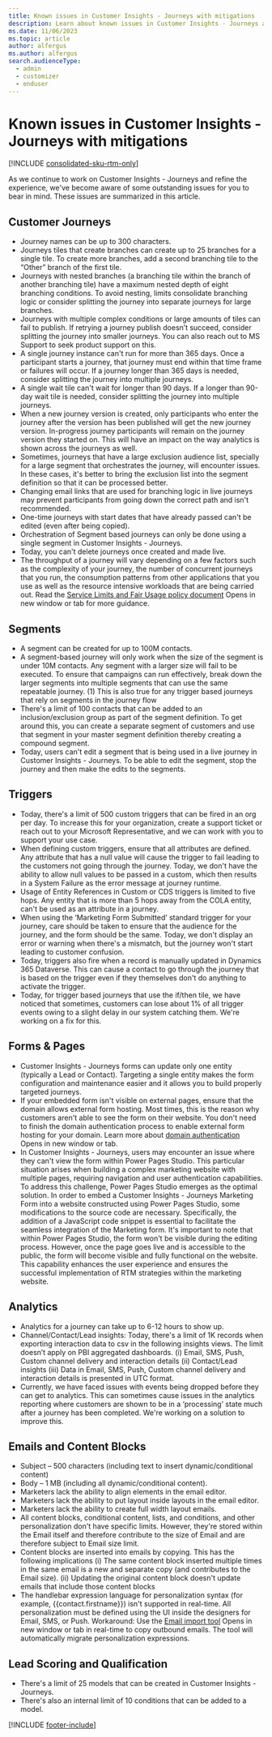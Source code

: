 ```yaml
---
title: Known issues in Customer Insights - Journeys with mitigations
description: Learn about known issues in Customer Insights - Journeys and how to work around them.
ms.date: 11/06/2023
ms.topic: article
author: alfergus
ms.author: alfergus
search.audienceType: 
  - admin
  - customizer
  - enduser
---
```


# Known issues in Customer Insights - Journeys with mitigations

[!INCLUDE [consolidated-sku-rtm-only](./includes/consolidated-sku-rtm-only.md)]

As we continue to work on Customer Insights - Journeys and refine the experience, we've become aware of some outstanding issues for you to bear in mind. These issues are summarized in this article.

## Customer Journeys

- Journey names can be up to 300 characters.
- Journeys tiles that create branches can create up to 25 branches for a single tile. To create more branches, add a second branching tile to the “Other” branch of the first tile.
- Journeys with nested branches (a branching tile within the branch of another branching tile) have a maximum nested depth of eight branching conditions. To avoid nesting, limits consolidate branching logic or consider splitting the journey into separate journeys for large branches.
- Journeys with multiple complex conditions or large amounts of tiles can fail to publish. If retrying a journey publish doesn’t succeed, consider splitting the journey into smaller journeys. You can also reach out to MS Support to seek product support on this.
- A single journey instance can't run for more than 365 days. Once a participant starts a journey, that journey must end within that time frame or failures will occur. If a journey longer than 365 days is needed, consider splitting the journey into multiple journeys.
- A single wait tile can't wait for longer than 90 days. If a longer than 90-day wait tile is needed, consider splitting the journey into multiple journeys.
- When a new journey version is created, only participants who enter the journey after the version has been published will get the new journey version. In-progress journey participants will remain on the journey version they started on. This will have an impact on the way analytics is shown across the journeys as well.
- Sometimes, journeys that have a large exclusion audience list, specially for a large segment that orchestrates the journey, will encounter issues. In these cases, it's better to bring the exclusion list into the segment definition so that it can be processed better.
- Changing email links that are used for branching logic in live journeys may prevent participants from going down the correct path and isn't recommended.
- One-time journeys with start dates that have already passed can't be edited (even after being copied).
- Orchestration of Segment based journeys can only be done using a single segment in Customer Insights - Journeys.
- Today, you can't delete journeys once created and made live.
- The throughput of a journey will vary depending on a few factors such as the complexity of your journey, the number of concurrent journeys that you run, the consumption patterns from other applications that you use as well as the resource intensive workloads that are being carried out. Read the [Service Limits and Fair Usage policy document](fair-use-policy.md#real-time-customer-journey-orchestration) Opens in new window or tab for more guidance.

## Segments

- A segment can be created for up to 100M contacts.
- A segment-based journey will only work when the size of the segment is under 10M contacts. Any segment with a larger size will fail to be executed. To ensure that campaigns can run effectively, break down the larger segments into multiple segments that can use the same repeatable journey.
(1) This is also true for any trigger based journeys that rely on segments in the journey flow
- There's a limit of 100 contacts that can be added to an inclusion/exclusion group as part of the segment definition. To get around this, you can create a separate segment of customers and use that segment in your master segment definition thereby creating a compound segment.
- Today, users can't edit a segment that is being used in a live journey in Customer Insights - Journeys. To be able to edit the segment, stop the journey and then make the edits to the segments.

## Triggers

- Today, there's a limit of 500 custom triggers that can be fired in an org per day. To increase this for your organization, create a support ticket or reach out to your Microsoft Representative, and we can work with you to support your use case.
- When defining custom triggers, ensure that all attributes are defined. Any attribute that has a null value will cause the trigger to fail leading to the customers not going through the journey. Today, we don't have the ability to allow null values to be passed in a custom, which then results in a System Failure as the error message at journey runtime.
- Usage of Entity References in Custom or CDS triggers is limited to five hops. Any entity that is more than 5 hops away from the COLA entity, can't be used as an attribute in a journey.
- When using the ‘Marketing Form Submitted’ standard trigger for your journey, care should be taken to ensure that the audience for the journey, and the form should be the same. Today, we don't display an error or warning when there's a mismatch, but the journey won't start leading to customer confusion.
- Today, triggers also fire when a record is manually updated in Dynamics 365 Dataverse. This can cause a contact to go through the journey that is based on the trigger even if they themselves don't do anything to activate the trigger.
- Today, for trigger based journeys that use the if/then tile, we have noticed that sometimes, customers can lose about 1% of all trigger events owing to a slight delay in our system catching them. We're working on a fix for this.

## Forms & Pages

- Customer Insights - Journeys forms can update only one entity (typically a Lead or Contact). Targeting a single entity makes the form configuration and maintenance easier and it allows you to build properly targeted journeys.
- If your embedded form isn't visible on external pages, ensure that the domain allows external form hosting. Most times, this is the reason why customers aren't able to see the form on their website. You don't need to finish the domain authentication process to enable external form hosting for your domain. Learn more about [domain authentication](domain-authentication.md) Opens in new window or tab.
- In Customer Insights - Journeys, users may encounter an issue where they can't view the form within Power Pages Studio. This particular situation arises when building a complex marketing website with multiple pages, requiring navigation and user authentication capabilities. To address this challenge, Power Pages Studio emerges as the optimal solution. In order to embed a Customer Insights - Journeys Marketing Form into a website constructed using Power Pages Studio, some modifications to the source code are necessary. Specifically, the addition of a JavaScript code snippet is essential to facilitate the seamless integration of the Marketing form. It's important to note that within Power Pages Studio, the form won't be visible during the editing process. However, once the page goes live and is accessible to the public, the form will become visible and fully functional on the website. This capability enhances the user experience and ensures the successful implementation of RTM strategies within the marketing website.

## Analytics

- Analytics for a journey can take up to 6-12 hours to show up.
- Channel/Contact/Lead insights: Today, there's a limit of 1K records when exporting interaction data to csv in the following insights views. The limit doesn’t apply on PBI aggregated dashboards.
(i) Email, SMS, Push, Custom channel delivery and interaction details
(ii) Contact/Lead insights
(iii) Data in Email, SMS, Push, Custom channel delivery and interaction details is presented in UTC format.
- Currently, we have faced issues with events being dropped before they can get to analytics. This can sometimes cause issues in the analytics reporting where customers are shown to be in a ‘processing’ state much after a journey has been completed. We're working on a solution to improve this.

## Emails and Content Blocks

- Subject – 500 characters (including text to insert dynamic/conditional content)
- Body – 1 MB (including all dynamic/conditional content).
- Marketers lack the ability to align elements in the email editor.
- Marketers lack the ability to put layout inside layouts in the email editor.
- Marketers lack the ability to create full width layout emails.
- All content blocks, conditional content, lists, and conditions, and other personalization don't have specific limits. However, they're stored within the Email itself and therefore contribute to the size of Email and are therefore subject to Email size limit.
- Content blocks are inserted into emails by copying. This has the following implications
(i) The same content block inserted multiple times in the same email is a new and separate copy (and contributes to the Email size).
(ii) Updating the original content block doesn't update emails that include those content blocks
- The handlebar expression language for personalization syntax (for example, {{contact.firstname}}) isn't supported in real-time. All personalization must be defined using the UI inside the designers for Email, SMS, or Push. Workaround: Use the [Email import tool](real-time-marketing-import-email-to-real-time.md) Opens in new window or tab in real-time to copy outbound emails. The tool will automatically migrate personalization expressions.

## Lead Scoring and Qualification

- There's a limit of 25 models that can be created in Customer Insights - Journeys.
- There's also an internal limit of 10 conditions that can be added to a model.

[!INCLUDE [footer-include](./includes/footer-banner.md)]
